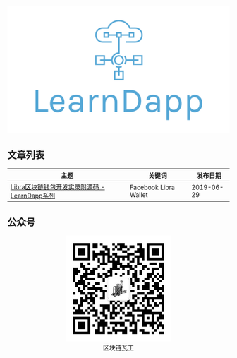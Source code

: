 <p align="center">
<img src='https://raw.githubusercontent.com/learndapp/LearnDapp/master/logo.png' width="600px"></img>
</p>


## 文章列表
|主题			|关键词	|发布日期			|
|---|---|---|
|[Libra区块链钱包开发实录附源码 - LearnDapp系列](https://github.com/learndapp/LearnDapp/blob/master/topics/libra/01/libra-wallet.md) |Facebook Libra Wallet | 2019-06-29|


## 公众号

<p align="center">
  <img src='https://raw.githubusercontent.com/learndapp/LearnDapp/master/mp.png' width="240px"></img><br>
  区块链瓦工
</p>
